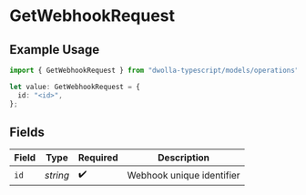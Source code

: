 # GetWebhookRequest

## Example Usage

```typescript
import { GetWebhookRequest } from "dwolla-typescript/models/operations";

let value: GetWebhookRequest = {
  id: "<id>",
};
```

## Fields

| Field                     | Type                      | Required                  | Description               |
| ------------------------- | ------------------------- | ------------------------- | ------------------------- |
| `id`                      | *string*                  | :heavy_check_mark:        | Webhook unique identifier |